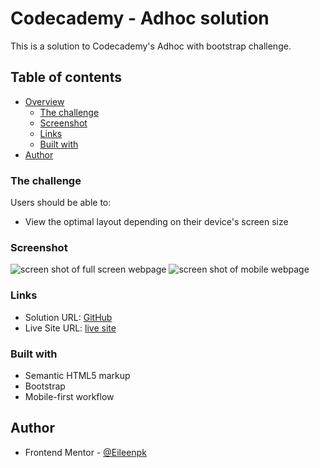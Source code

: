 # Codecademy - Adhoc solution

This is a solution to Codecademy's Adhoc with bootstrap challenge. 

## Table of contents

- [Overview](#overview)
  - [The challenge](#the-challenge)
  - [Screenshot](#screenshot)
  - [Links](#links)
  - [Built with](#built-with)
- [Author](#author)


### The challenge

Users should be able to:

- View the optimal layout depending on their device's screen size

### Screenshot

![screen shot of full screen webpage](https://github.com/Eileenpk/Adhoc/blob/main/images/Screenshot-full-website.png)
![screen shot of mobile webpage](https://github.com/Eileenpk/Adhoc/blob/main/images/Screenshot-mobile.png)
### Links

- Solution URL: [GitHub](https://github.com/Eileenpk/Adhoc)
- Live Site URL: [live site]( https://eileenpk.github.io/Adhoc/)

### Built with

- Semantic HTML5 markup
- Bootstrap
- Mobile-first workflow

## Author

- Frontend Mentor - [@Eileenpk](https://www.frontendmentor.io/profile/Eileenpk)
